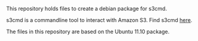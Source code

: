 This repository holds files to create a debian package for s3cmd.

s3cmd is a commandline tool to interact with Amazon S3. Find s3cmd
[here](https://github.com/s3tools/s3cmd).

The files in this repository are based on the Ubuntu 11.10 package.